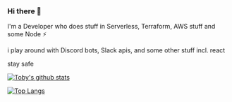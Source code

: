 ### Hi there 👋

I'm a Developer who does stuff in Serverless, Terraform, AWS stuff and some Node ⚡

i play around with Discord bots, Slack apis, and some other stuff incl. react

stay safe

[![Toby's github stats](https://github-readme-stats.vercel.app/api?username=tobya989)](https://github.com/anuraghazra/github-readme-stats)

[![Top Langs](https://github-readme-stats.vercel.app/api/top-langs/?username=tobya989)](https://github.com/anuraghazra/github-readme-stats)
